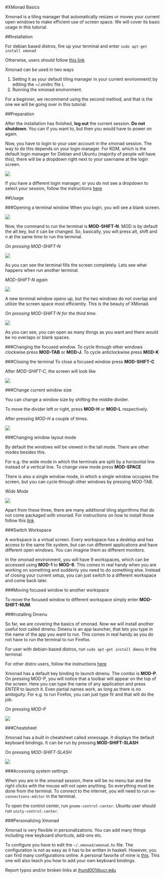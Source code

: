#XMonad Basics

Xmonad is a tiling manager that automatically resizes or moves your current open windows to make efficient use of screen space. 
We will cover its basic usage in this tutorial.

##Installation

For debian based distros, fire up your terminal and enter `sudo apt-get install xmonad`

Otherwise, users should follow [this link](http://xmonad.org/intro.html) 

Xmonad can be used in two ways

1. Setting it as your default tiling manager in your current environment( by editing the ~/.xinitrc file ).
2. Running the xmonad environment.

For a beginner, we recommend using the second method, and that is the one we will be going over in this tutorial.

##Preparation

After the installation has finished, **log out** the current session. **Do not shutdown**. 
You can if you want to, but then you would have to power on again.

Now, you have to login to your user account in the xmonad session. 
The way to do this depends on your login manager. 
For KDM, which is the default login manager for Debian and Ubuntu (majority of people will have this), there will be a dropdown right next to your username at the login screen.

![](./images/login.png)

If you have a different login manager, or you do not see a dropdown to select your session, follow the instructions [here](https://wiki.archlinux.org/index.php/xmonad#Starting_xmonad)

##Usage

###Opening a terminal window
When you login, you will see a blank screen.

![](images/blanks.png)

Now, the command to run the terminal is **MOD-SHIFT-N**. 
MOD is by default the alt key, but it can be changed. 
So, basically, you will press alt, shift and n at the same time to run the terminal.

*On pressing MOD-SHIFT-N*

![](images/terms.png)

As you can see the terminal fills the screen completely. 
Lets see what happens when run another terminal.

*MOD-SHIFT-N again*

![](images/term2s.png)

A new terminal window opens up, but the two windows do not overlap and utilize the screen space most efficiently. 
This is the beauty of XMonad. 

*On pressing MOD-SHIFT-N for the third time.*

![](images/term3s.png)

As you can see, you can open as many things as you want and there would be no overlaps or blank spaces.

###Changing the focused window.
To cycle through other windows clockwise press **MOD-TAB** or **MOD-J**.
To cycle anticlockwise press **MOD-K**
 

###Closing the terminal
To close a focused window press **MOD-SHIFT-C**

After *MOD-SHIFT-C*, the screen will look like

![](images/term2s.png)

###Change current window size

You can change a window size by shifting the middle divider.

To move the divider left or right, press **MOD-H** or **MOD-L** respectively.

After pressing *MOD-H* a couple of times.

![](images/term2bss.png)

###Changing window layout mode

By default the windows will be viewed in the tall mode. 
There are other modes besides this. 

For e.g. the wide mode in which the terminals are split by a horizontal line instead of a vertical line. 
To change view mode press **MOD-SPACE**

There is also a single window mode, in which a single window occupies the screen, but you can cycle through other windows by pressing MOD-TAB.

*Wide Mode*

![](images/term2ws.png)

Apart from these three, there are many additional tiling algorithms that do not come packaged with xmonad. For instructions on how to install those follow this [link](http://xmonad.org/contrib.html)

###Switch Workspace

A workspace is a virtual screen. 
Every workspace has a desktop and has access to the same file system, but can run different applications and have different open windows. 
You can imagine them as different monitors.

In the xmonad environment, you will have 9 workspaces, which can be accessed using **MOD-1** to **MOD-9**.
This comes in real handy when you are working on something and suddenly you need to do something else. 
Instead of closing your current setup, you can just switch to a different workspace and come back later.

###Moving focused window to another workspace

To move the focused window to different workspace simply enter **MOD-SHIFT-NUM**.

###Installing Dmenu

So far, we are covering the basics of xmonad. 
Now we will install another useful tool called dmenu.
Dmenu is an app launcher, that lets you type in the name of the app you want to run. 
This comes in real handy as you do not have to run the terminal to run Firefox.

For user with debian-based distros, run `sudo apt-get install dmenu` in the terminal.

For other distro users, follow the instructions [here](http://software.opensuse.org/download.html?project=utilities%3Asuckless&package=dmenu)

Xmonad has a default key binding to launch dmenu. 
The combo is **MOD-P**. On pressing MOD-P, you will notice that a toolbar will appear on the top of the screen.
Here you can type the name of any application and press *ENTER* to launch it. 
Even partial names work, as long as there is no ambiguity. 
For e.g. to run Firefox, you can just type fir and that will do the job.

On pressing *MOD-P*

![](images/dmenus.png)

###Cheatsheet

Xmonad has a built in cheatsheet called xmessage. 
It displays the default keyboard bindings.
It can be run by pressing **MOD-SHIFT-SLASH**
 
On pressing *MOD-SHIFT-SLASH*

![](images/xmes.png)

###Accessing system settings

When you are in the xmonad session, there will be no menu bar and the right clicks with the mouse will not open anything. So everything must be done from the terminal. 
To connect to the internet, you will need to run `nm-connections-editor` in the terminal.

To open the control center, run `gnome-control-center`.
Ubuntu user should run `unity-control-center`.

###Personalizing Xmonad

Xmonad is very flexible in personalizations. 
You can add many things including new keyboard shortcuts, add-ons etc.

To configure you have to edit the `~/.xmonad/xmonad.hs` file. 
The configuration is not as easy as it has to be written in haskell. However, you can find many configurations online. A personal favorite of mine is [this](https://www.haskell.org/haskellwiki/Xmonad/Config_archive/John_Goerzen's_Configuration). 
This one will also teach you how to add your own keyboard bindings.

Report typos and/or broken links at ihund001@ucr.edu

